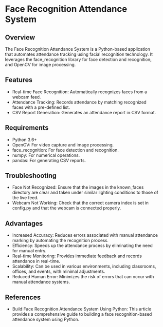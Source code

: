 # Face Recognition Attendance System

## Overview
The Face Recognition Attendance System is a Python-based application that automates attendance tracking using facial recognition technology. It leverages the face_recognition library for face detection and recognition, and OpenCV for image processing.

## Features
- Real-time Face Recognition: Automatically recognizes faces from a webcam feed.
- Attendance Tracking: Records attendance by matching recognized faces with a pre-defined list.
- CSV Report Generation: Generates an attendance report in CSV format.

## Requirements
- Python 3.6+
- OpenCV: For video capture and image processing.
- face_recognition: For face detection and recognition.
- numpy: For numerical operations.
- pandas: For generating CSV reports.

## Troubleshooting
- Face Not Recognized: Ensure that the images in the known_faces directory are clear and taken under similar lighting conditions to those of the live feed.
- Webcam Not Working: Check that the correct camera index is set in config.py and that the webcam is connected properly.

## Advantages
- Increased Accuracy: Reduces errors associated with manual attendance marking by automating the recognition process.
- Efficiency: Speeds up the attendance process by eliminating the need for manual entry.
- Real-time Monitoring: Provides immediate feedback and records attendance in real-time.
- Scalability: Can be used in various environments, including classrooms, offices, and events, with minimal adjustments.
- Reduced Human Error: Minimizes the risk of errors that can occur with manual attendance systems.

## References
- Build Face Recognition Attendance System Using Python: This article provides a comprehensive guide to building a face recognition-based attendance system using Python.

